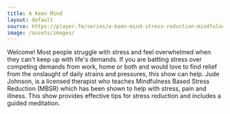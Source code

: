 ```yaml
---
title: A Keen Mind
layout: default
source: https://player.fm/series/a-keen-mind-stress-reduction-mindfulness-meditation
image: /assets/images/
---
```

Welcome! Most people struggle with stress and feel overwhelmed when they can't keep up with life's demands. If you are battling stress over competing demands from work, home or both and would love to find relief from the onslaught of daily strains and pressures, this show can help. Jude Johnson, is a licensed therapist who teaches Mindfulness Based Stress Reduction (MBSR) which has been shown to help with stress, pain and illness. This show provides effective tips for stress reduction and includes a guided meditation.
